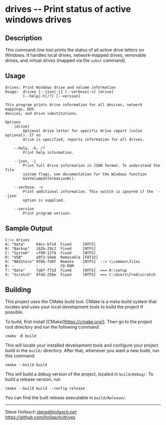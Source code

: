drives -- Print status of active windows drives
====================================================================================================

Description
------------
This command-line tool prints the status of all active drive letters on Windows. It handles local
drives, network-mapped drives, removable drives, and virtual drives (mapped via the `subst`
command).


Usage
------
    drives: Print Windows drive and volume information
    Usage:  drives [--json|-j] [--verbose|-v] [drive]
            [--help|-h|/?] [--version]

    This program prints drive information for all devices, network mappings, DOS
    devices, and drive substitutions.

    Options
        [drive]
            Optional drive letter for specific drive report (colon optional). If no
            drive is specified, reports information for all drives.

        --help, -h, /?
            Print help information.

        --json, -j
            Print full drive information in JSON format. To understand the file
            system flags, see documentation for the Windows function
            GetVolumeInformationW().

        --verbose, -v
            Print additional information. This switch is ignored if the `--json`
            option is supplied.

        --version
            Print program version.


Sample Output
--------------
    C:\> drives
    A: "Data"     69cc-bf14  Fixed     [NTFS]
    B: "Backup"   182b-29c2  Fixed     [NTFS]
    C: "System"   cf99-12f4  Fixed     [NTFS]
    D: "USB"      a0f3-59a6  Removable [FAT32]
    H: "NASStore" 9f8b-fd0f  Remote    [NTFS]  --> \\common\files
    R: -          -          CD-ROM    -
    T: "Data"     fa6f-f71d  Fixed     [NTFS]  === A:\setup
    X: "Scratch"  4fdd-258e  Fixed     [NTFS]  === C:\Users\Fred\scratch

Building
----------
This project uses the CMake build tool. CMake is a meta-build system that locates and uses your
local development tools to build the project if possible.

To build, first install [CMake][https://cmake.org/]. Then go to the project root directory and run
the following command:

    cmake -B build

This will locate your installed development tools and configure your project build in the `build/`
directory. After that, whenever you want a new build, run this command:

    cmake --build build

This will build a debug version of the project, located in `build/Debug/`. To build a release
version, run

    cmake --build build --config release

You can find the built release executable in `build/Release/`.


--------------------------------------------------------------------------------
Steve Hollasch <steve@hollasch.net><br>
https://github.com/hollasch/drives
